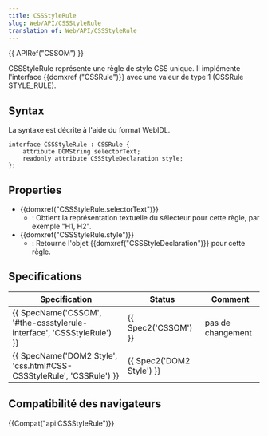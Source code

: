 ```yaml
---
title: CSSStyleRule
slug: Web/API/CSSStyleRule
translation_of: Web/API/CSSStyleRule
---
```

{{ APIRef("CSSOM") }}

CSSStyleRule représente une règle de style CSS unique. Il implémente l'interface {{domxref ("CSSRule")}} avec une valeur de type 1 (CSSRule STYLE_RULE).

## Syntax

La syntaxe est décrite à l'aide du format WebIDL.

    interface CSSStyleRule : CSSRule {
        attribute DOMString selectorText;
        readonly attribute CSSStyleDeclaration style;
    };

## Properties

- {{domxref("CSSStyleRule.selectorText")}}
  - : Obtient la représentation textuelle du sélecteur pour cette règle, par exemple "H1, H2".
- {{domxref("CSSStyleRule.style")}}
  - : Retourne l'objet {{domxref("CSSStyleDeclaration")}} pour cette règle.

## Specifications

| Specification                                                                                | Status                           | Comment           |
| -------------------------------------------------------------------------------------------- | -------------------------------- | ----------------- |
| {{ SpecName('CSSOM', '#the-cssstylerule-interface', 'CSSStyleRule') }} | {{ Spec2('CSSOM') }}     | pas de changement |
| {{ SpecName('DOM2 Style', 'css.html#CSS-CSSStyleRule', 'CSSRule') }} | {{ Spec2('DOM2 Style') }} |                   |

## Compatibilité des navigateurs

{{Compat("api.CSSStyleRule")}}

